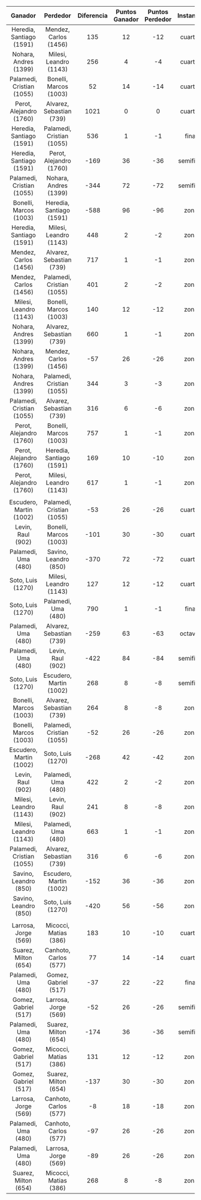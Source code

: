 |          Ganador          |         Perdedor          |  Diferencia  |  Puntos Ganador  |  Puntos Perdedor  |  Instancia  |  Categoría  |  Factor  |
|:-------------------------:|:-------------------------:|:------------:|:----------------:|:-----------------:|:-----------:|:-----------:|:--------:|
| Heredia, Santiago (1591)  |   Mendez, Carlos (1456)   |     135      |        12        |        -12        |   cuartos   |   primera   |    1     |
|   Nohara, Andres (1399)   |  Milesi, Leandro (1143)   |     256      |        4         |        -4         |   cuartos   |   primera   |   0.5    |
| Palamedi, Cristian (1055) |  Bonelli, Marcos (1003)   |      52      |        14        |        -14        |   cuartos   |   primera   |    1     |
|  Perot, Alejandro (1760)  | Alvarez, Sebastian (739)  |     1021     |        0         |         0         |   cuartos   |   primera   |   0.5    |
| Heredia, Santiago (1591)  | Palamedi, Cristian (1055) |     536      |        1         |        -1         |    final    |   primera   |   0.5    |
| Heredia, Santiago (1591)  |  Perot, Alejandro (1760)  |     -169     |        36        |        -36        |  semifinal  |   primera   |    1     |
| Palamedi, Cristian (1055) |   Nohara, Andres (1399)   |     -344     |        72        |        -72        |  semifinal  |   primera   |   1.5    |
|  Bonelli, Marcos (1003)   | Heredia, Santiago (1591)  |     -588     |        96        |        -96        |    zona     |   primera   |   1.5    |
| Heredia, Santiago (1591)  |  Milesi, Leandro (1143)   |     448      |        2         |        -2         |    zona     |   primera   |   0.5    |
|   Mendez, Carlos (1456)   | Alvarez, Sebastian (739)  |     717      |        1         |        -1         |    zona     |   primera   |   0.5    |
|   Mendez, Carlos (1456)   | Palamedi, Cristian (1055) |     401      |        2         |        -2         |    zona     |   primera   |   0.5    |
|  Milesi, Leandro (1143)   |  Bonelli, Marcos (1003)   |     140      |        12        |        -12        |    zona     |   primera   |    1     |
|   Nohara, Andres (1399)   | Alvarez, Sebastian (739)  |     660      |        1         |        -1         |    zona     |   primera   |   0.5    |
|   Nohara, Andres (1399)   |   Mendez, Carlos (1456)   |     -57      |        26        |        -26        |    zona     |   primera   |    1     |
|   Nohara, Andres (1399)   | Palamedi, Cristian (1055) |     344      |        3         |        -3         |    zona     |   primera   |   0.5    |
| Palamedi, Cristian (1055) | Alvarez, Sebastian (739)  |     316      |        6         |        -6         |    zona     |   primera   |    1     |
|  Perot, Alejandro (1760)  |  Bonelli, Marcos (1003)   |     757      |        1         |        -1         |    zona     |   primera   |   0.5    |
|  Perot, Alejandro (1760)  | Heredia, Santiago (1591)  |     169      |        10        |        -10        |    zona     |   primera   |    1     |
|  Perot, Alejandro (1760)  |  Milesi, Leandro (1143)   |     617      |        1         |        -1         |    zona     |   primera   |   0.5    |
|                           |                           |              |                  |                   |             |             |          |
|  Escudero, Martin (1002)  | Palamedi, Cristian (1055) |     -53      |        26        |        -26        |   cuartos   |   segunda   |    1     |
|     Levin, Raul (902)     |  Bonelli, Marcos (1003)   |     -101     |        30        |        -30        |   cuartos   |   segunda   |    1     |
|    Palamedi, Uma (480)    |   Savino, Leandro (850)   |     -370     |        72        |        -72        |   cuartos   |   segunda   |   1.5    |
|     Soto, Luis (1270)     |  Milesi, Leandro (1143)   |     127      |        12        |        -12        |   cuartos   |   segunda   |    1     |
|     Soto, Luis (1270)     |    Palamedi, Uma (480)    |     790      |        1         |        -1         |    final    |   segunda   |   0.5    |
|    Palamedi, Uma (480)    | Alvarez, Sebastian (739)  |     -259     |        63        |        -63        |   octavos   |   segunda   |   1.5    |
|    Palamedi, Uma (480)    |     Levin, Raul (902)     |     -422     |        84        |        -84        |  semifinal  |   segunda   |   1.5    |
|     Soto, Luis (1270)     |  Escudero, Martin (1002)  |     268      |        8         |        -8         |  semifinal  |   segunda   |    1     |
|  Bonelli, Marcos (1003)   | Alvarez, Sebastian (739)  |     264      |        8         |        -8         |    zona     |   segunda   |    1     |
|  Bonelli, Marcos (1003)   | Palamedi, Cristian (1055) |     -52      |        26        |        -26        |    zona     |   segunda   |    1     |
|  Escudero, Martin (1002)  |     Soto, Luis (1270)     |     -268     |        42        |        -42        |    zona     |   segunda   |    1     |
|     Levin, Raul (902)     |    Palamedi, Uma (480)    |     422      |        2         |        -2         |    zona     |   segunda   |   0.5    |
|  Milesi, Leandro (1143)   |     Levin, Raul (902)     |     241      |        8         |        -8         |    zona     |   segunda   |    1     |
|  Milesi, Leandro (1143)   |    Palamedi, Uma (480)    |     663      |        1         |        -1         |    zona     |   segunda   |   0.5    |
| Palamedi, Cristian (1055) | Alvarez, Sebastian (739)  |     316      |        6         |        -6         |    zona     |   segunda   |    1     |
|   Savino, Leandro (850)   |  Escudero, Martin (1002)  |     -152     |        36        |        -36        |    zona     |   segunda   |    1     |
|   Savino, Leandro (850)   |     Soto, Luis (1270)     |     -420     |        56        |        -56        |    zona     |   segunda   |    1     |
|                           |                           |              |                  |                   |             |             |          |
|   Larrosa, Jorge (569)    |   Micocci, Matias (386)   |     183      |        10        |        -10        |   cuartos   |   tercera   |    1     |
|   Suarez, Milton (654)    |   Canhoto, Carlos (577)   |      77      |        14        |        -14        |   cuartos   |   tercera   |    1     |
|    Palamedi, Uma (480)    |   Gomez, Gabriel (517)    |     -37      |        22        |        -22        |    final    |   tercera   |    1     |
|   Gomez, Gabriel (517)    |   Larrosa, Jorge (569)    |     -52      |        26        |        -26        |  semifinal  |   tercera   |    1     |
|    Palamedi, Uma (480)    |   Suarez, Milton (654)    |     -174     |        36        |        -36        |  semifinal  |   tercera   |    1     |
|   Gomez, Gabriel (517)    |   Micocci, Matias (386)   |     131      |        12        |        -12        |    zona     |   tercera   |    1     |
|   Gomez, Gabriel (517)    |   Suarez, Milton (654)    |     -137     |        30        |        -30        |    zona     |   tercera   |    1     |
|   Larrosa, Jorge (569)    |   Canhoto, Carlos (577)   |      -8      |        18        |        -18        |    zona     |   tercera   |    1     |
|    Palamedi, Uma (480)    |   Canhoto, Carlos (577)   |     -97      |        26        |        -26        |    zona     |   tercera   |    1     |
|    Palamedi, Uma (480)    |   Larrosa, Jorge (569)    |     -89      |        26        |        -26        |    zona     |   tercera   |    1     |
|   Suarez, Milton (654)    |   Micocci, Matias (386)   |     268      |        8         |        -8         |    zona     |   tercera   |    1     |
